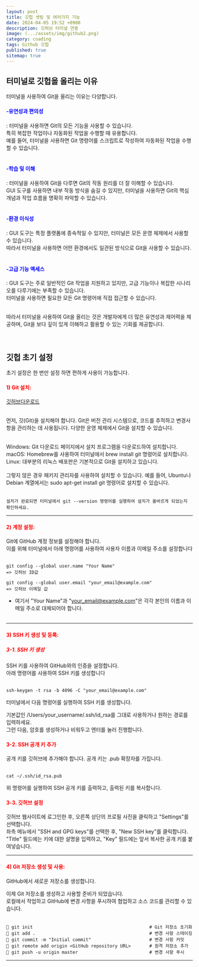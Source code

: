 ```yaml
---
layout: post
title: 깃헙 셋팅 및 여러가지 기능
date: 2024-04-05 19:52 +0900
description: 깃허브 터미널 연동
image: (.../assets/img/github2.png)
category: coading
tags: Github 깃헙 
published: true
sitemap: true
---
```



## 터미널로 깃헙을 올리는 이유 
터미널을 사용하여 Git을 올리는 이유는 다양합니다.

<h4 style="color: blue;">-유연성과 편의성</h4>:
 터미널을 사용하면 Git의 모든 기능을 사용할 수 있습니다. <br> 
 특히 복잡한 작업이나 자동화된 작업을 수행할 때 유용합니다.<br>
  예를 들어, 터미널을 사용하면 Git 명령어를 스크립트로 작성하여 자동화된 작업을 수행할 수 있습니다. <br><br>

<h4 style="color: blue;">-학습 및 이해</h4>:
 터미널을 사용하여 Git을 다루면 Git의 작동 원리를 더 잘 이해할 수 있습니다. <br>
 GUI 도구를 사용하면 내부 작동 방식을 숨길 수 있지만, 터미널을 사용하면 Git의 핵심 개념과 작업 흐름을 명확히 파악할 수 있습니다. <br><br>

<h4 style="color: blue;">-환경 이식성</h4>: GUI 도구는 특정 플랫폼에 종속적일 수 있지만, 터미널은 모든 운영 체제에서 사용할 수 있습니다. <br>
따라서 터미널을 사용하면 어떤 환경에서도 일관된 방식으로 Git을 사용할 수 있습니다. <br><br>

<h4 style="color: blue;">-고급 기능 액세스</h4>: GUI 도구는 주로 일반적인 Git 작업을 지원하고 있지만, 고급 기능이나 복잡한 시나리오를 다루기에는 부족할 수 있습니다. <br>
터미널을 사용하면 필요한 모든 Git 명령어에 직접 접근할 수 있습니다. <br><br>

따라서 터미널을 사용하여 Git을 올리는 것은 개발자에게 더 많은 유연성과 제어력을 제공하며, Git을 보다 깊이 있게 이해하고 활용할 수 있는 기회를 제공합니다. <br><br><br>




## 깃헙 초기 설정
초기 설정은 한 번만 설정 하면 편하게 사용이 가능합니다.

<h4 style="color: red;">1) Git 설치:</h4>


[깃허브다운로드](https://docs.github.com/ko/desktop/installing-and-authenticating-to-github-desktop/installing-github-desktop) <br><br>

먼저, 깃(Git)을 설치해야 합니다. Git은 버전 관리 시스템으로, 코드를 추적하고 변경사항을 관리하는 데 사용됩니다. 다양한 운영 체제에서 Git을 설치할 수 있습니다. <br><br>

Windows: Git 다운로드 페이지에서 설치 프로그램을 다운로드하여 설치합니다.  <Br>
macOS: Homebrew를 사용하여 터미널에서 brew install git 명령어로 설치합니다. <br>
Linux: 대부분의 리눅스 배포판은 기본적으로 Git을 설치하고 있습니다. <br><Br> 
그렇지 않은 경우 패키지 관리자를 사용하여 설치할 수 있습니다. 예를 들어, Ubuntu나 Debian 계열에서는 sudo apt-get install git 명령어로 설치할 수 있습니다. <br><br>

````
설치가 완료되면 터미널에서 git --version 명령어를 실행하여 설치가 올바르게 되었는지 확인하세요.
````
---

<h4 style="color: red;">2) 계정 설정:</h4>
Git에 GitHub 계정 정보를 설정해야 합니다. <br>
 이를 위해 터미널에서 아래 명령어를 사용하여 사용자 이름과 이메일 주소를 설정합니다 <br><br>

 ````
 git config --global user.name "Your Name" 
 => 깃허브 ID값

git config --global user.email "your_email@example.com"
=> 깃허브 이메일 값
 ````
 * 여기서 "Your Name"과 "your_email@example.com"은 각각 본인의 이름과 이메일 주소로 대체되어야 합니다. <Br><br>
---

<h4 style="color: red;">3) SSH 키 생성 및 등록:</h4>

<h5 style="color: red;"> 3-1. SSH 키 생성 </h5>
SSH 키를 사용하여 GitHub와의 인증을 설정합니다. <br>
아래 명령어를 사용하여 SSH 키를 생성합니다 <br><br>

````
ssh-keygen -t rsa -b 4096 -C "your_email@example.com"
```` 

터미널에서 다음 명령어를 실행하여 SSH 키를 생성합니다.

 기본값인 /Users/your_username/.ssh/id_rsa를 그대로 사용하거나 원하는 경로를 입력하세요. <br>
 그런 다음, 암호를 생성하거나 비워두고 엔터를 눌러 진행합니다.

<h4 style="color: red;">3-2. SSH 공개 키 추가</h4>
공개 키를 깃허브에 추가해야 합니다. 공개 키는 .pub 확장자를 가집니다. <br><br>

```
cat ~/.ssh/id_rsa.pub
```
위 명령어를 실행하여 SSH 공개 키를 출력하고, 출력된 키를 복사합니다.

<h4 style="color: red;">3-3. 깃허브 설정</h4>

깃허브 웹사이트에 로그인한 후, 오른쪽 상단의 프로필 사진을 클릭하고 "Settings"를 선택합니다. <Br>
좌측 메뉴에서 "SSH and GPG keys"를 선택한 후, "New SSH key"를 클릭합니다. <br>
"Title" 필드에는 키에 대한 설명을 입력하고, "Key" 필드에는 앞서 복사한 공개 키를 붙여넣습니다.


-----
<h4 style="color: red;">4) Git 저장소 생성 및 사용:</h4>
GitHub에서 새로운 저장소를 생성합니다. <br>

이제 Git 저장소를 생성하고 사용할 준비가 되었습니다. <br>
로컬에서 작업하고 GitHub에 변경 사항을 푸시하여 협업하고 소스 코드를 관리할 수 있습니다. <br><br>

```
📌 git init                                            # Git 저장소 초기화
📌 git add .                                           # 변경 사항 스테이징
📌 git commit -m "Initial commit"                      # 변경 사항 커밋
📌 git remote add origin <GitHub repository URL>       # 원격 저장소 추가
📌 git push -u origin master                           # 변경 사항 푸시

```
---

